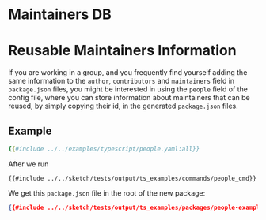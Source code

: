 # Maintainers DB

# Reusable Maintainers Information

If you are working in a group, and you frequently find yourself adding the same information to the `author`, `contributors` and `maintainers` field in `package.json` files, you might be interested in using the `people` field of the config file, where you can store information about maintainers that can be reused, by simply copying their id, in the generated `package.json` files.

## Example

```yaml
{{#include ../../examples/typescript/people.yaml:all}}
```

After we run

`{{#include ../../sketch/tests/output/ts_examples/commands/people_cmd}}`

We get this `package.json` file in the root of the new package:

```json
{{#include ../../sketch/tests/output/ts_examples/packages/people-example/package.json}}
```
